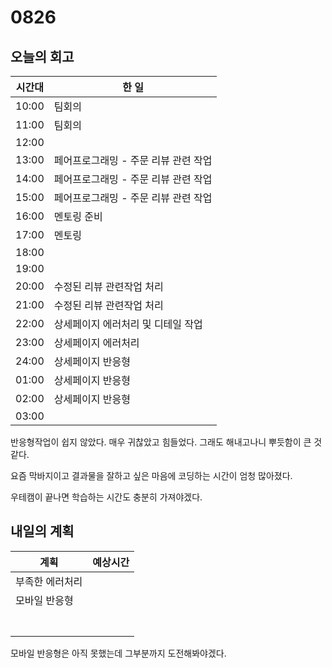 # 0826

## 오늘의 회고

| 시간대 | 한 일                                |
| ------ | ------------------------------------ |
| 10:00  | 팀회의                               |
| 11:00  | 팀회의                               |
| 12:00  |                                      |
| 13:00  | 페어프로그래밍 - 주문 리뷰 관련 작업 |
| 14:00  | 페어프로그래밍 - 주문 리뷰 관련 작업 |
| 15:00  | 페어프로그래밍 - 주문 리뷰 관련 작업 |
| 16:00  | 멘토링 준비                          |
| 17:00  | 멘토링                               |
| 18:00  |                                      |
| 19:00  |                                      |
| 20:00  | 수정된 리뷰 관련작업 처리            |
| 21:00  | 수정된 리뷰 관련작업 처리            |
| 22:00  | 상세페이지 에러처리 및 디테일 작업   |
| 23:00  | 상세페이지 에러처리                  |
| 24:00  | 상세페이지 반응형                    |
| 01:00  | 상세페이지 반응형                    |
| 02:00  | 상세페이지 반응형                    |
| 03:00  |                                      |

반응형작업이 쉽지 않았다. 매우 귀찮았고 힘들었다. 그래도 해내고나니 뿌듯함이 큰 것 같다. 

요즘 막바지이고 결과물을 잘하고 싶은 마음에 코딩하는 시간이 엄청 많아졌다.

우테캠이 끝나면 학습하는 시간도 충분히 가져야겠다. 



## 내일의 계획

| 계획            | 예상시간 |
| --------------- | -------- |
| 부족한 에러처리 |          |
| 모바일 반응형   |          |
|                 |          |
|                 |          |
|                 |          |
|                 |          |
|                 |          |
|                 |          |
|                 |          |

모바일 반응형은 아직 못했는데 그부분까지 도전해봐야겠다. 